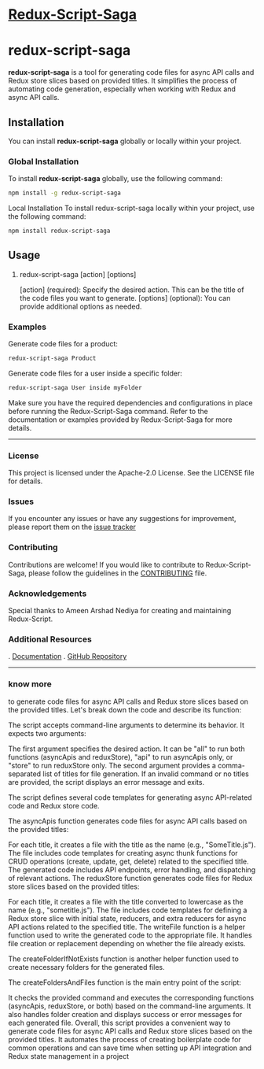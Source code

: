 # [Redux-Script-Saga](https://www.npmjs.com/package/redux-script?activeTab=readme)

# redux-script-saga

**redux-script-saga** is a tool for generating code files for async API calls and Redux store slices based on provided titles. It simplifies the process of automating code generation, especially when working with Redux and async API calls.

## Installation

You can install **redux-script-saga** globally or locally within your project.

### Global Installation

To install **redux-script-saga** globally, use the following command:

```bash
npm install -g redux-script-saga
```

Local Installation
To install redux-script-saga locally within your project, use the following command:

```bash
npm install redux-script-saga
```

## Usage

1. redux-script-saga [action] [options] <br />

   [action] (required): Specify the desired action. This can be the title of the code files you want to generate.
   [options] (optional): You can provide additional options as needed.

### Examples

Generate code files for a product:

```bash
redux-script-saga Product
```

Generate code files for a user inside a specific folder:

```bash
redux-script-saga User inside myFolder
```

Make sure you have the required dependencies and configurations in place before running the Redux-Script-Saga command. Refer to the documentation or examples provided by Redux-Script-Saga for more details.

<hr />

### License

This project is licensed under the Apache-2.0 License. See the LICENSE file for details.

### Issues

If you encounter any issues or have any suggestions for improvement, please report them on the [issue tracker](https://github.com/ARSHADAMEEN00/redux-script-saga#readme)

### Contributing

Contributions are welcome! If you would like to contribute to Redux-Script-Saga, please follow the guidelines in the [CONTRIBUTING](https://github.com/ARSHADAMEEN00/redux-script-saga#readme) file.

### Acknowledgements

Special thanks to Ameen Arshad Nediya for creating and maintaining Redux-Script.

### Additional Resources

. [Documentation](https://www.npmjs.com/package/redux-script-saga?activeTab=readme)
. [GitHub Repository](https://github.com/ARSHADAMEEN00/redux-script-saga)

<hr />

### know more

to generate code files for async API calls and Redux store slices based on the provided titles. Let's break down the code and describe its function:

The script accepts command-line arguments to determine its behavior. It expects two arguments:

The first argument specifies the desired action. It can be "all" to run both functions (asyncApis and reduxStore), "api" to run asyncApis only, or "store" to run reduxStore only.
The second argument provides a comma-separated list of titles for file generation.
If an invalid command or no titles are provided, the script displays an error message and exits.

The script defines several code templates for generating async API-related code and Redux store code.

The asyncApis function generates code files for async API calls based on the provided titles:

For each title, it creates a file with the title as the name (e.g., "SomeTitle.js").
The file includes code templates for creating async thunk functions for CRUD operations (create, update, get, delete) related to the specified title.
The generated code includes API endpoints, error handling, and dispatching of relevant actions.
The reduxStore function generates code files for Redux store slices based on the provided titles:

For each title, it creates a file with the title converted to lowercase as the name (e.g., "sometitle.js").
The file includes code templates for defining a Redux store slice with initial state, reducers, and extra reducers for async API actions related to the specified title.
The writeFile function is a helper function used to write the generated code to the appropriate file. It handles file creation or replacement depending on whether the file already exists.

The createFolderIfNotExists function is another helper function used to create necessary folders for the generated files.

The createFoldersAndFiles function is the main entry point of the script:

It checks the provided command and executes the corresponding functions
(asyncApis, reduxStore, or both) based on the command-line arguments.
It also handles folder creation and displays success or error messages for each generated file.
Overall, this script provides a convenient way to generate code files for async API calls and Redux store slices based on the provided titles. It automates the process of creating boilerplate code for common operations and can save time when setting up API integration and Redux state management in a project
